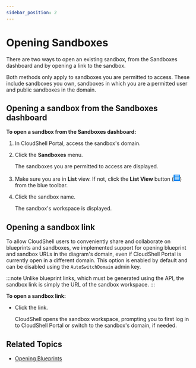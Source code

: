 ```yaml
---
sidebar_position: 2
---
```


# Opening Sandboxes

There are two ways to open an existing sandbox, from the Sandboxes dashboard and by opening a link to the sandbox.

Both methods only apply to sandboxes you are permitted to access. These include sandboxes you own, sandboxes in which you are a permitted user and public sandboxes in the domain.

## Opening a sandbox from the Sandboxes dashboard

**To open a sandbox from the Sandboxes dashboard:**

1. In CloudShell Portal, access the sandbox's domain.
2. Click the **Sandboxes** menu.
    
    The sandboxes you are permitted to access are displayed.
    
3. Make sure you are in **List** view. If not, click the **List View** button (![](/Images/CloudShell-Portal/Lab-Management/Reservations/ListViewModeButton_17x17.png)) from the blue toolbar.
4. Click the sandbox name.
    
    The sandbox's workspace is displayed.
    

## Opening a sandbox link

To allow CloudShell users to conveniently share and collaborate on blueprints and sandboxes, we implemented support for opening blueprint and sandbox URLs in the diagram's domain, even if CloudShell Portal is currently open in a different domain. This option is enabled by default and can be disabled using the `AutoSwitchDomain` admin key.

:::note
Unlike blueprint links, which must be generated using the API, the sandbox link is simply the URL of the sandbox workspace.
:::

**To open a sandbox link:**

- Click the link.
    
    CloudShell opens the sandbox workspace, prompting you to first log in to CloudShell Portal or switch to the sandbox's domain, if needed.
    

## Related Topics

- [Opening Blueprints](https://help.quali.com/Online%20Help/0.0/Portal/Content/CSP/LAB-MNG/Crt-Blprnt/Blprnt-Open.htm)
